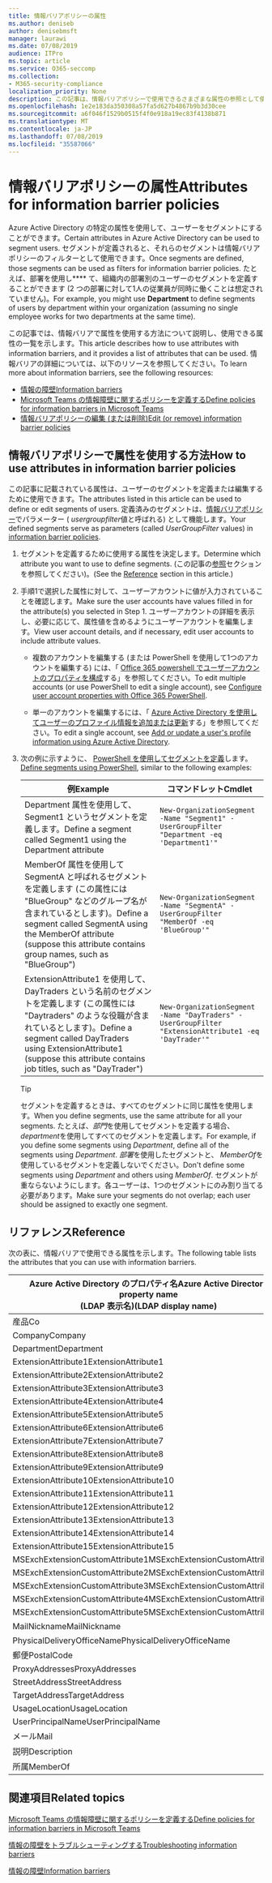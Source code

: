 ```yaml
---
title: 情報バリアポリシーの属性
ms.author: deniseb
author: denisebmsft
manager: laurawi
ms.date: 07/08/2019
audience: ITPro
ms.topic: article
ms.service: O365-seccomp
ms.collection:
- M365-security-compliance
localization_priority: None
description: この記事は、情報バリアポリシーで使用できるさまざまな属性の参照として使用します。
ms.openlocfilehash: 1e2e183da350308a57fa5d627b4867b9b3d30cee
ms.sourcegitcommit: a6f046f1529b0515f4f0e918a19ec83f4138b871
ms.translationtype: MT
ms.contentlocale: ja-JP
ms.lasthandoff: 07/08/2019
ms.locfileid: "35587066"
---
```

# <a name="attributes-for-information-barrier-policies"></a><span data-ttu-id="53ad9-103">情報バリアポリシーの属性</span><span class="sxs-lookup"><span data-stu-id="53ad9-103">Attributes for information barrier policies</span></span>

<span data-ttu-id="53ad9-104">Azure Active Directory の特定の属性を使用して、ユーザーをセグメントにすることができます。</span><span class="sxs-lookup"><span data-stu-id="53ad9-104">Certain attributes in Azure Active Directory can be used to segment users.</span></span> <span data-ttu-id="53ad9-105">セグメントが定義されると、それらのセグメントは情報バリアポリシーのフィルターとして使用できます。</span><span class="sxs-lookup"><span data-stu-id="53ad9-105">Once segments are defined, those segments can be used as filters for information barrier policies.</span></span> <span data-ttu-id="53ad9-106">たとえば、部署を使用し\*\*\*\* て、組織内の部署別のユーザーのセグメントを定義することができます (2 つの部署に対して1人の従業員が同時に働くことは想定されていません)。</span><span class="sxs-lookup"><span data-stu-id="53ad9-106">For example, you might use **Department** to define segments of users by department within your organization (assuming no single employee works for two departments at the same time).</span></span> 

<span data-ttu-id="53ad9-107">この記事では、情報バリアで属性を使用する方法について説明し、使用できる属性の一覧を示します。</span><span class="sxs-lookup"><span data-stu-id="53ad9-107">This article describes how to use attributes with information barriers, and it provides a list of attributes that can be used.</span></span> <span data-ttu-id="53ad9-108">情報バリアの詳細については、以下のリソースを参照してください。</span><span class="sxs-lookup"><span data-stu-id="53ad9-108">To learn more about information barriers, see the following resources:</span></span>
- [<span data-ttu-id="53ad9-109">情報の障壁</span><span class="sxs-lookup"><span data-stu-id="53ad9-109">Information barriers</span></span>](information-barriers.md)
- [<span data-ttu-id="53ad9-110">Microsoft Teams の情報障壁に関するポリシーを定義する</span><span class="sxs-lookup"><span data-stu-id="53ad9-110">Define policies for information barriers in Microsoft Teams</span></span>](information-barriers-policies.md)
- [<span data-ttu-id="53ad9-111">情報バリアポリシーの編集 (または削除)</span><span class="sxs-lookup"><span data-stu-id="53ad9-111">Edit (or remove) information barrier policies</span></span>](information-barriers-edit-segments-policies.md.md)

## <a name="how-to-use-attributes-in-information-barrier-policies"></a><span data-ttu-id="53ad9-112">情報バリアポリシーで属性を使用する方法</span><span class="sxs-lookup"><span data-stu-id="53ad9-112">How to use attributes in information barrier policies</span></span>

<span data-ttu-id="53ad9-113">この記事に記載されている属性は、ユーザーのセグメントを定義または編集するために使用できます。</span><span class="sxs-lookup"><span data-stu-id="53ad9-113">The attributes listed in this article can be used to define or edit segments of users.</span></span> <span data-ttu-id="53ad9-114">定義済みのセグメントは、[情報バリアポリシー](information-barriers-policies.md)でパラメーター ( *usergroupfilter*値と呼ばれる) として機能します。</span><span class="sxs-lookup"><span data-stu-id="53ad9-114">Your defined segments serve as parameters (called *UserGroupFilter* values) in [information barrier policies](information-barriers-policies.md).</span></span>

1. <span data-ttu-id="53ad9-115">セグメントを定義するために使用する属性を決定します。</span><span class="sxs-lookup"><span data-stu-id="53ad9-115">Determine which attribute you want to use to define segments.</span></span> <span data-ttu-id="53ad9-116">(この記事の[参照](#reference)セクションを参照してください)。</span><span class="sxs-lookup"><span data-stu-id="53ad9-116">(See the [Reference](#reference) section in this article.)</span></span>

2. <span data-ttu-id="53ad9-117">手順1で選択した属性に対して、ユーザーアカウントに値が入力されていることを確認します。</span><span class="sxs-lookup"><span data-stu-id="53ad9-117">Make sure the user accounts have values filled in for the attribute(s) you selected in Step 1.</span></span> <span data-ttu-id="53ad9-118">ユーザーアカウントの詳細を表示し、必要に応じて、属性値を含めるようにユーザーアカウントを編集します。</span><span class="sxs-lookup"><span data-stu-id="53ad9-118">View user account details, and if necessary, edit user accounts to include attribute values.</span></span> 

    - <span data-ttu-id="53ad9-119">複数のアカウントを編集する (または PowerShell を使用して1つのアカウントを編集する) には、「 [Office 365 powershell でユーザーアカウントのプロパティを構成](https://docs.microsoft.com/office365/enterprise/powershell/configure-user-account-properties-with-office-365-powershell)する」を参照してください。</span><span class="sxs-lookup"><span data-stu-id="53ad9-119">To edit multiple accounts (or use PowerShell to edit a single account), see [Configure user account properties with Office 365 PowerShell](https://docs.microsoft.com/office365/enterprise/powershell/configure-user-account-properties-with-office-365-powershell).</span></span>

    - <span data-ttu-id="53ad9-120">単一のアカウントを編集するには、「 [Azure Active Directory を使用してユーザーのプロファイル情報を追加または更新](https://docs.microsoft.com/azure/active-directory/fundamentals/active-directory-users-profile-azure-portal)する」を参照してください。</span><span class="sxs-lookup"><span data-stu-id="53ad9-120">To edit a single account, see [Add or update a user's profile information using Azure Active Directory](https://docs.microsoft.com/azure/active-directory/fundamentals/active-directory-users-profile-azure-portal).</span></span>

3. <span data-ttu-id="53ad9-121">次の例に示すように、 [PowerShell を使用してセグメントを定義](information-barriers-policies.md#define-segments-using-powershell)します。</span><span class="sxs-lookup"><span data-stu-id="53ad9-121">[Define segments using PowerShell](information-barriers-policies.md#define-segments-using-powershell), similar to the following examples:</span></span>

    |<span data-ttu-id="53ad9-122">例</span><span class="sxs-lookup"><span data-stu-id="53ad9-122">Example</span></span>  |<span data-ttu-id="53ad9-123">コマンドレット</span><span class="sxs-lookup"><span data-stu-id="53ad9-123">Cmdlet</span></span>  |
    |---------|---------|
    |<span data-ttu-id="53ad9-124">Department 属性を使用して、Segment1 というセグメントを定義します。</span><span class="sxs-lookup"><span data-stu-id="53ad9-124">Define a segment called Segment1 using the Department attribute</span></span>     | `New-OrganizationSegment -Name "Segment1" -UserGroupFilter "Department -eq 'Department1'"`        |
    |<span data-ttu-id="53ad9-125">MemberOf 属性を使用して SegmentA と呼ばれるセグメントを定義します (この属性には "BlueGroup" などのグループ名が含まれているとします)。</span><span class="sxs-lookup"><span data-stu-id="53ad9-125">Define a segment called SegmentA using the MemberOf attribute (suppose this attribute contains group names, such as "BlueGroup")</span></span>     | `New-OrganizationSegment -Name "SegmentA" -UserGroupFilter "MemberOf -eq 'BlueGroup'"`        |
    |<span data-ttu-id="53ad9-126">ExtensionAttribute1 を使用して、DayTraders という名前のセグメントを定義します (この属性には "Daytraders" のような役職が含まれているとします)。</span><span class="sxs-lookup"><span data-stu-id="53ad9-126">Define a segment called DayTraders using ExtensionAttribute1 (suppose this attribute contains job titles, such as "DayTrader")</span></span>|`New-OrganizationSegment -Name "DayTraders" -UserGroupFilter "ExtensionAttribute1 -eq 'DayTrader'"` |

    > [!TIP]
    > <span data-ttu-id="53ad9-127">セグメントを定義するときは、すべてのセグメントに同じ属性を使用します。</span><span class="sxs-lookup"><span data-stu-id="53ad9-127">When you define segments, use the same attribute for all your segments.</span></span> <span data-ttu-id="53ad9-128">たとえば、*部門*を使用してセグメントを定義する場合、 *department*を使用してすべてのセグメントを定義します。</span><span class="sxs-lookup"><span data-stu-id="53ad9-128">For example, if you define some segments using *Department*, define all of the segments using *Department*.</span></span> <span data-ttu-id="53ad9-129">*部署*を使用したセグメントと、 *MemberOf*を使用しているセグメントを定義しないでください。</span><span class="sxs-lookup"><span data-stu-id="53ad9-129">Don't define some segments using *Department* and others using *MemberOf*.</span></span> <span data-ttu-id="53ad9-130">セグメントが重ならないようにします。各ユーザーは、1つのセグメントにのみ割り当てる必要があります。</span><span class="sxs-lookup"><span data-stu-id="53ad9-130">Make sure your segments do not overlap; each user should be assigned to exactly one segment.</span></span> 

## <a name="reference"></a><span data-ttu-id="53ad9-131">リファレンス</span><span class="sxs-lookup"><span data-stu-id="53ad9-131">Reference</span></span>

<span data-ttu-id="53ad9-132">次の表に、情報バリアで使用できる属性を示します。</span><span class="sxs-lookup"><span data-stu-id="53ad9-132">The following table lists the attributes that you can use with information barriers.</span></span>

|<span data-ttu-id="53ad9-133">Azure Active Directory のプロパティ名</span><span class="sxs-lookup"><span data-stu-id="53ad9-133">Azure Active Directory property name</span></span><br/><span data-ttu-id="53ad9-134">(LDAP 表示名)</span><span class="sxs-lookup"><span data-stu-id="53ad9-134">(LDAP display name)</span></span>  |<span data-ttu-id="53ad9-135">Exchange のプロパティ名</span><span class="sxs-lookup"><span data-stu-id="53ad9-135">Exchange property name</span></span>  |
|---------|---------|
|<span data-ttu-id="53ad9-136">産品</span><span class="sxs-lookup"><span data-stu-id="53ad9-136">Co</span></span>       | <span data-ttu-id="53ad9-137">産品</span><span class="sxs-lookup"><span data-stu-id="53ad9-137">Co</span></span>        |
|<span data-ttu-id="53ad9-138">Company</span><span class="sxs-lookup"><span data-stu-id="53ad9-138">Company</span></span>     |<span data-ttu-id="53ad9-139">Company</span><span class="sxs-lookup"><span data-stu-id="53ad9-139">Company</span></span>         |
|<span data-ttu-id="53ad9-140">Department</span><span class="sxs-lookup"><span data-stu-id="53ad9-140">Department</span></span>     |<span data-ttu-id="53ad9-141">Department</span><span class="sxs-lookup"><span data-stu-id="53ad9-141">Department</span></span>         |
|<span data-ttu-id="53ad9-142">ExtensionAttribute1</span><span class="sxs-lookup"><span data-stu-id="53ad9-142">ExtensionAttribute1</span></span> |<span data-ttu-id="53ad9-143">CustomAttribute1</span><span class="sxs-lookup"><span data-stu-id="53ad9-143">CustomAttribute1</span></span>  |
|<span data-ttu-id="53ad9-144">ExtensionAttribute2</span><span class="sxs-lookup"><span data-stu-id="53ad9-144">ExtensionAttribute2</span></span> |<span data-ttu-id="53ad9-145">CustomAttribute2</span><span class="sxs-lookup"><span data-stu-id="53ad9-145">CustomAttribute2</span></span>  |
|<span data-ttu-id="53ad9-146">ExtensionAttribute3</span><span class="sxs-lookup"><span data-stu-id="53ad9-146">ExtensionAttribute3</span></span> |<span data-ttu-id="53ad9-147">CustomAttribute3</span><span class="sxs-lookup"><span data-stu-id="53ad9-147">CustomAttribute3</span></span>  |
|<span data-ttu-id="53ad9-148">ExtensionAttribute4</span><span class="sxs-lookup"><span data-stu-id="53ad9-148">ExtensionAttribute4</span></span> |<span data-ttu-id="53ad9-149">CustomAttribute4</span><span class="sxs-lookup"><span data-stu-id="53ad9-149">CustomAttribute4</span></span>  |
|<span data-ttu-id="53ad9-150">ExtensionAttribute5</span><span class="sxs-lookup"><span data-stu-id="53ad9-150">ExtensionAttribute5</span></span> |<span data-ttu-id="53ad9-151">CustomAttribute5</span><span class="sxs-lookup"><span data-stu-id="53ad9-151">CustomAttribute5</span></span>  |
|<span data-ttu-id="53ad9-152">ExtensionAttribute6</span><span class="sxs-lookup"><span data-stu-id="53ad9-152">ExtensionAttribute6</span></span> |<span data-ttu-id="53ad9-153">CustomAttribute6</span><span class="sxs-lookup"><span data-stu-id="53ad9-153">CustomAttribute6</span></span>  |
|<span data-ttu-id="53ad9-154">ExtensionAttribute7</span><span class="sxs-lookup"><span data-stu-id="53ad9-154">ExtensionAttribute7</span></span> |<span data-ttu-id="53ad9-155">CustomAttribute7</span><span class="sxs-lookup"><span data-stu-id="53ad9-155">CustomAttribute7</span></span>  |
|<span data-ttu-id="53ad9-156">ExtensionAttribute8</span><span class="sxs-lookup"><span data-stu-id="53ad9-156">ExtensionAttribute8</span></span> |<span data-ttu-id="53ad9-157">CustomAttribute8</span><span class="sxs-lookup"><span data-stu-id="53ad9-157">CustomAttribute8</span></span>  |
|<span data-ttu-id="53ad9-158">ExtensionAttribute9</span><span class="sxs-lookup"><span data-stu-id="53ad9-158">ExtensionAttribute9</span></span> |<span data-ttu-id="53ad9-159">CustomAttribute9</span><span class="sxs-lookup"><span data-stu-id="53ad9-159">CustomAttribute9</span></span>  |
|<span data-ttu-id="53ad9-160">ExtensionAttribute10</span><span class="sxs-lookup"><span data-stu-id="53ad9-160">ExtensionAttribute10</span></span> |<span data-ttu-id="53ad9-161">CustomAttribute10</span><span class="sxs-lookup"><span data-stu-id="53ad9-161">CustomAttribute10</span></span>  |
|<span data-ttu-id="53ad9-162">ExtensionAttribute11</span><span class="sxs-lookup"><span data-stu-id="53ad9-162">ExtensionAttribute11</span></span> |<span data-ttu-id="53ad9-163">CustomAttribute11</span><span class="sxs-lookup"><span data-stu-id="53ad9-163">CustomAttribute11</span></span>  |
|<span data-ttu-id="53ad9-164">ExtensionAttribute12</span><span class="sxs-lookup"><span data-stu-id="53ad9-164">ExtensionAttribute12</span></span> |<span data-ttu-id="53ad9-165">CustomAttribute12</span><span class="sxs-lookup"><span data-stu-id="53ad9-165">CustomAttribute12</span></span>  |
|<span data-ttu-id="53ad9-166">ExtensionAttribute13</span><span class="sxs-lookup"><span data-stu-id="53ad9-166">ExtensionAttribute13</span></span> |<span data-ttu-id="53ad9-167">CustomAttribute13</span><span class="sxs-lookup"><span data-stu-id="53ad9-167">CustomAttribute13</span></span>  |
|<span data-ttu-id="53ad9-168">ExtensionAttribute14</span><span class="sxs-lookup"><span data-stu-id="53ad9-168">ExtensionAttribute14</span></span> |<span data-ttu-id="53ad9-169">CustomAttribute14</span><span class="sxs-lookup"><span data-stu-id="53ad9-169">CustomAttribute14</span></span>  |
|<span data-ttu-id="53ad9-170">ExtensionAttribute15</span><span class="sxs-lookup"><span data-stu-id="53ad9-170">ExtensionAttribute15</span></span> |<span data-ttu-id="53ad9-171">CustomAttribute15</span><span class="sxs-lookup"><span data-stu-id="53ad9-171">CustomAttribute15</span></span>  |
|<span data-ttu-id="53ad9-172">MSExchExtensionCustomAttribute1</span><span class="sxs-lookup"><span data-stu-id="53ad9-172">MSExchExtensionCustomAttribute1</span></span> |<span data-ttu-id="53ad9-173">ExtensionCustomAttribute1</span><span class="sxs-lookup"><span data-stu-id="53ad9-173">ExtensionCustomAttribute1</span></span> |
|<span data-ttu-id="53ad9-174">MSExchExtensionCustomAttribute2</span><span class="sxs-lookup"><span data-stu-id="53ad9-174">MSExchExtensionCustomAttribute2</span></span> |<span data-ttu-id="53ad9-175">ExtensionCustomAttribute2</span><span class="sxs-lookup"><span data-stu-id="53ad9-175">ExtensionCustomAttribute2</span></span> |
|<span data-ttu-id="53ad9-176">MSExchExtensionCustomAttribute3</span><span class="sxs-lookup"><span data-stu-id="53ad9-176">MSExchExtensionCustomAttribute3</span></span> |<span data-ttu-id="53ad9-177">ExtensionCustomAttribute3</span><span class="sxs-lookup"><span data-stu-id="53ad9-177">ExtensionCustomAttribute3</span></span> |
|<span data-ttu-id="53ad9-178">MSExchExtensionCustomAttribute4</span><span class="sxs-lookup"><span data-stu-id="53ad9-178">MSExchExtensionCustomAttribute4</span></span> |<span data-ttu-id="53ad9-179">ExtensionCustomAttribute4</span><span class="sxs-lookup"><span data-stu-id="53ad9-179">ExtensionCustomAttribute4</span></span> |
|<span data-ttu-id="53ad9-180">MSExchExtensionCustomAttribute5</span><span class="sxs-lookup"><span data-stu-id="53ad9-180">MSExchExtensionCustomAttribute5</span></span> |<span data-ttu-id="53ad9-181">ExtensionCustomAttribute5</span><span class="sxs-lookup"><span data-stu-id="53ad9-181">ExtensionCustomAttribute5</span></span> |
|<span data-ttu-id="53ad9-182">MailNickname</span><span class="sxs-lookup"><span data-stu-id="53ad9-182">MailNickname</span></span> |<span data-ttu-id="53ad9-183">エイリアス</span><span class="sxs-lookup"><span data-stu-id="53ad9-183">Alias</span></span> |
|<span data-ttu-id="53ad9-184">PhysicalDeliveryOfficeName</span><span class="sxs-lookup"><span data-stu-id="53ad9-184">PhysicalDeliveryOfficeName</span></span> |<span data-ttu-id="53ad9-185">Office</span><span class="sxs-lookup"><span data-stu-id="53ad9-185">Office</span></span> |
|<span data-ttu-id="53ad9-186">郵便</span><span class="sxs-lookup"><span data-stu-id="53ad9-186">PostalCode</span></span> |<span data-ttu-id="53ad9-187">郵便</span><span class="sxs-lookup"><span data-stu-id="53ad9-187">PostalCode</span></span> |
|<span data-ttu-id="53ad9-188">ProxyAddresses</span><span class="sxs-lookup"><span data-stu-id="53ad9-188">ProxyAddresses</span></span> |<span data-ttu-id="53ad9-189">EmailAddresses</span><span class="sxs-lookup"><span data-stu-id="53ad9-189">EmailAddresses</span></span> |
|<span data-ttu-id="53ad9-190">StreetAddress</span><span class="sxs-lookup"><span data-stu-id="53ad9-190">StreetAddress</span></span> |<span data-ttu-id="53ad9-191">StreetAddress</span><span class="sxs-lookup"><span data-stu-id="53ad9-191">StreetAddress</span></span> |
|<span data-ttu-id="53ad9-192">TargetAddress</span><span class="sxs-lookup"><span data-stu-id="53ad9-192">TargetAddress</span></span> |<span data-ttu-id="53ad9-193">ExternalEmailAddress</span><span class="sxs-lookup"><span data-stu-id="53ad9-193">ExternalEmailAddress</span></span> |
|<span data-ttu-id="53ad9-194">UsageLocation</span><span class="sxs-lookup"><span data-stu-id="53ad9-194">UsageLocation</span></span> |<span data-ttu-id="53ad9-195">UsageLocation</span><span class="sxs-lookup"><span data-stu-id="53ad9-195">UsageLocation</span></span> |
|<span data-ttu-id="53ad9-196">UserPrincipalName</span><span class="sxs-lookup"><span data-stu-id="53ad9-196">UserPrincipalName</span></span>  |<span data-ttu-id="53ad9-197">UserPrincipalName</span><span class="sxs-lookup"><span data-stu-id="53ad9-197">UserPrincipalName</span></span>  |
|<span data-ttu-id="53ad9-198">メール</span><span class="sxs-lookup"><span data-stu-id="53ad9-198">Mail</span></span>   |<span data-ttu-id="53ad9-199">WindowsEmailAddress</span><span class="sxs-lookup"><span data-stu-id="53ad9-199">WindowsEmailAddress</span></span>    |
|<span data-ttu-id="53ad9-200">説明</span><span class="sxs-lookup"><span data-stu-id="53ad9-200">Description</span></span>    |<span data-ttu-id="53ad9-201">説明</span><span class="sxs-lookup"><span data-stu-id="53ad9-201">Description</span></span>    |
|<span data-ttu-id="53ad9-202">所属</span><span class="sxs-lookup"><span data-stu-id="53ad9-202">MemberOf</span></span>   |<span data-ttu-id="53ad9-203">MemberOfGroup</span><span class="sxs-lookup"><span data-stu-id="53ad9-203">MemberOfGroup</span></span>  |

## <a name="related-topics"></a><span data-ttu-id="53ad9-204">関連項目</span><span class="sxs-lookup"><span data-stu-id="53ad9-204">Related topics</span></span>

[<span data-ttu-id="53ad9-205">Microsoft Teams の情報障壁に関するポリシーを定義する</span><span class="sxs-lookup"><span data-stu-id="53ad9-205">Define policies for information barriers in Microsoft Teams</span></span>](information-barriers-policies.md)

[<span data-ttu-id="53ad9-206">情報の障壁をトラブルシューティングする</span><span class="sxs-lookup"><span data-stu-id="53ad9-206">Troubleshooting information barriers</span></span>](information-barriers-troubleshooting.md)

[<span data-ttu-id="53ad9-207">情報の障壁</span><span class="sxs-lookup"><span data-stu-id="53ad9-207">Information barriers</span></span>](information-barriers.md)



